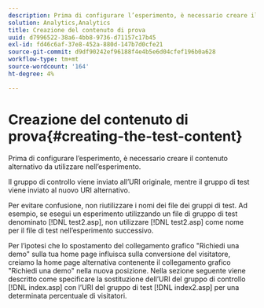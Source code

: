 ```yaml
---
description: Prima di configurare l’esperimento, è necessario creare il contenuto alternativo da utilizzare nell’esperimento.
solution: Analytics,Analytics
title: Creazione del contenuto di prova
uuid: d7996522-38a6-4bb8-9736-d71157c17b45
exl-id: fd46c6af-37e8-452a-880d-147b7d0cfe21
source-git-commit: d9df90242ef96188f4e4b5e6d04cfef196b0a628
workflow-type: tm+mt
source-wordcount: '164'
ht-degree: 4%

---
```


# Creazione del contenuto di prova{#creating-the-test-content}

Prima di configurare l’esperimento, è necessario creare il contenuto alternativo da utilizzare nell’esperimento.

Il gruppo di controllo viene inviato all’URI originale, mentre il gruppo di test viene inviato al nuovo URI alternativo.

Per evitare confusione, non riutilizzare i nomi dei file dei gruppi di test. Ad esempio, se esegui un esperimento utilizzando un file di gruppo di test denominato [!DNL test2.asp], non utilizzare [!DNL test2.asp] come nome per il file di test nell’esperimento successivo.

Per l’ipotesi che lo spostamento del collegamento grafico &quot;Richiedi una demo&quot; sulla tua home page influisca sulla conversione del visitatore, creiamo la home page alternativa contenente il collegamento grafico &quot;Richiedi una demo&quot; nella nuova posizione. Nella sezione seguente viene descritto come specificare la sostituzione dell’URI del gruppo di controllo [!DNL index.asp] con l’URI del gruppo di test [!DNL index2.asp] per una determinata percentuale di visitatori.
